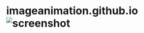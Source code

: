 # imageanimation.github.io![screenshot](https://user-images.githubusercontent.com/113498726/195137623-3e07ba8f-b401-4fdc-bd55-a3c242428d57.png)
